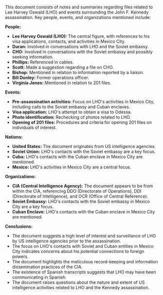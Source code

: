 This document consists of notes and summaries regarding files related to Lee Harvey Oswald (LHO) and events surrounding the John F. Kennedy assassination. Key people, events, and organizations mentioned include:

**People:**

*   **Lee Harvey Oswald (LHO):** The central figure, with references to his visa applications, contacts, and activities in Mexico City.
*   **Duran:** Involved in conversations with LHO and the Soviet embassy.
*   **CHO:** Involved in conversations with the Soviet embassy and possibly seeking information.
*   **Phillips:** Referenced in cables.
*   **Scott:** Made a suggestion regarding a file on CHO.
*   **Bishop:** Mentioned in relation to information reported by a liaison.
*   **Bill Donley:** Former operations officer.
*   **Virginia Jones:** Mentioned in relation to 201 files.

**Events:**

*   **Pre-assassination activities:** Focus on LHO's activities in Mexico City, including calls to the Soviet embassy and Cuban enclaves.
*   **Visa application:** LHO's attempt to obtain a visa to Odessa.
*   **Photo identification:** Rechecking of photos related to LHO.
*   **Opening of 201 files:** Procedures and criteria for opening 201 files on individuals of interest.

**Nations:**

*   **United States:** The document originates from US intelligence agencies.
*   **Soviet Union:** LHO's contacts with the Soviet embassy are a key focus.
*   **Cuba:** LHO's contacts with the Cuban enclave in Mexico City are mentioned.
*   **Mexico:** LHO's activities in Mexico City are a central focus.

**Organizations:**

*   **CIA (Central Intelligence Agency):** The document appears to be from within the CIA, referencing DDO (Directorate of Operations), DDI (Directorate of Intelligence), and OCR (Office of Central Reference).
*   **Soviet Embassy:** LHO's contacts with the Soviet embassy in Mexico City are a key focus.
*   **Cuban Enclave:** LHO's contacts with the Cuban enclave in Mexico City are mentioned.

**Conclusions:**

*   The document suggests a high level of interest and surveillance of LHO by US intelligence agencies prior to the assassination.
*   The focus on LHO's contacts with Soviet and Cuban entities in Mexico City indicates concerns about his potential connections to foreign powers.
*   The document highlights the meticulous record-keeping and information dissemination practices of the CIA.
*   The existence of Spanish transcripts suggests that LHO may have been communicating in Spanish.
*   The document raises questions about the nature and extent of US intelligence activities related to LHO and the Kennedy assassination.

